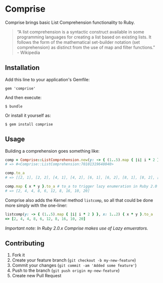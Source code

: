 # Comprise

Comprise brings basic List Comprehension functionality to Ruby.

> &ldquo;A list comprehension is a syntactic construct available in some programming languages for creating a list based on existing lists. It follows the form of the mathematical set-builder notation (set comprehension) as distinct from the use of map and filter functions.&rdquo; - Wikipedia

## Installation

Add this line to your application's Gemfile:

    gem 'comprise'

And then execute:

    $ bundle

Or install it yourself as:

    $ gem install comprise

## Usage

Building a comprehension goes something like:

```ruby
comp = Comprise::ListComprehension.new(y: -> { (1..5).map { |i| i * 2 } }, x: 1..2)
# => #<Comprise::ListComprehension:70101319648040>

comp.to_a
# => [[2, 1], [2, 2], [4, 1], [4, 2], [6, 1], [6, 2], [8, 1], [8, 2], [10, 1], [10, 2]]

comp.map { x * y }.to_a # to_a to trigger lazy enumeration in Ruby 2.0
# => [2, 4, 4, 8, 6, 12, 8, 16, 10, 20]
```

Comprise also adds the Kernel method `listcomp`, so all that could be done more simply with the
one-liner:

```ruby
listcomp(y: -> { (1..5).map { |i| i * 2 } }, x: 1..2) { x * y }.to_a
=> [2, 4, 4, 8, 6, 12, 8, 16, 10, 20]
```

*Important note: In Ruby 2.0.x Comprise makes use of Lazy emuerators.*

## Contributing

1. Fork it
2. Create your feature branch (`git checkout -b my-new-feature`)
3. Commit your changes (`git commit -am 'Added some feature'`)
4. Push to the branch (`git push origin my-new-feature`)
5. Create new Pull Request
